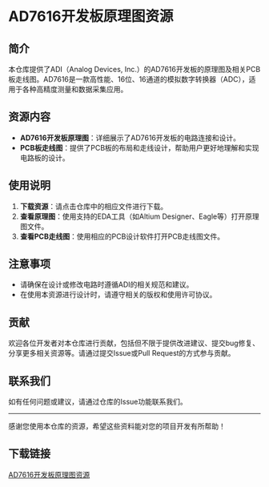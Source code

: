 # AD7616开发板原理图资源

## 简介
本仓库提供了ADI（Analog Devices, Inc.）的AD7616开发板的原理图及相关PCB板走线图。AD7616是一款高性能、16位、16通道的模拟数字转换器（ADC），适用于各种高精度测量和数据采集应用。

## 资源内容
- **AD7616开发板原理图**：详细展示了AD7616开发板的电路连接和设计。
- **PCB板走线图**：提供了PCB板的布局和走线设计，帮助用户更好地理解和实现电路板的设计。

## 使用说明
1. **下载资源**：请点击仓库中的相应文件进行下载。
2. **查看原理图**：使用支持的EDA工具（如Altium Designer、Eagle等）打开原理图文件。
3. **查看PCB走线图**：使用相应的PCB设计软件打开PCB走线图文件。

## 注意事项
- 请确保在设计或修改电路时遵循ADI的相关规范和建议。
- 在使用本资源进行设计时，请遵守相关的版权和使用许可协议。

## 贡献
欢迎各位开发者对本仓库进行贡献，包括但不限于提供改进建议、提交bug修复、分享更多相关资源等。请通过提交Issue或Pull Request的方式参与贡献。

## 联系我们
如有任何问题或建议，请通过仓库的Issue功能联系我们。

---

感谢您使用本仓库的资源，希望这些资料能对您的项目开发有所帮助！

## 下载链接

[AD7616开发板原理图资源](https://pan.quark.cn/s/7773c7d8dedd)